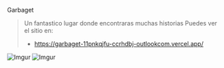 
Garbaget
>Un fantastico lugar donde encontraras muchas historias
> Puedes ver el sitio en:
> - https://garbaget-11pnkqjfu-ccrhdbj-outlookcom.vercel.app/
>
![Imgur](https://i.imgur.com/0wnH8wD.png)
![Imgur](https://i.imgur.com/HqQiVaH.png)
